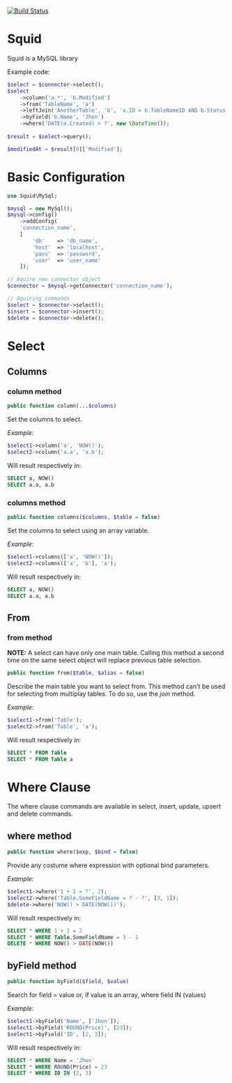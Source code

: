 [![Build Status](https://travis-ci.org/Oktopost/Squid.svg?branch=master)](https://travis-ci.org/Oktopost/Squid)

# Squid
Squid is a MySQL library

Example code:
```php
$select = $connector->select();
$select
	->column('a.*', 'b.Modified')
	->from('TableName', 'a')
	->leftJoin('AnotherTable', 'b', 'a.ID = b.TableNameID AND b.Status = ?', 'valid')
	->byField('b.Name', 'Jhon')
	->where('DATE(a.Created) > ?', new \DateTime());
	
$result = $select->query();

$modifiedAt = $result[0]['Modified'];
```


# Basic Configuration
```php
use Squid\MySql;

$mysql = new MySql();
$mysql->config()
	->addConfig(
	'connection_name',
	[
		'db'	=> 'db_name',
		'host'	=> 'localhost',
		'pass'	=> 'password',
		'user'	=> 'user_name'
	]);

// Aquire new connector object
$connector = $mysql->getConnector('connection_name');

// Aquiring commands
$select = $connector->select();
$insert = $connector->insert();
$delete = $connector->delete();
```

# Select
## Columns

### column method
```php
public function column(...$columns)
```

Set the columns to select.

_Example:_
```php
$select1->column('a', 'NOW()');
$select2->column('a.a', 'a.b');
```
Will result respectively in:
```sql
SELECT a, NOW()
SELECT a.a, a.b
```

### columns method
```php
public function columns($columns, $table = false)
```
Set the columns to select using an array variable.

_Example:_
```php
$select1->columns(['a', 'NOW()']);
$select2->columns(['a', 'b'], 'a');
```
Will result respectively in:
```sql
SELECT a, NOW()
SELECT a.a, a.b
```


## From
### from method
**NOTE:** A select can have only one main table. Calling this method a second time on the same select object will replace
previous table selection.

```php
public function from($table, $alias = false)
```

Describe the main table you want to select from. This method can't be used for selecting from multiplay tables. To do so, use the _join_ method.

_Example:_
```php
$select1->from('Table');
$select2->from('Table', 'a');
```
Will result respectively in:
```sql
SELECT * FROM Table
SELECT * FROM Table a
```

# Where Clause
The where clause commands are available in select, insert, update, upsert and delete commands.

## where method
```php
public function where($exp, $bind = false)
```

Provide any costume where expression with optional bind parameters.

_Example:_
```php
$select1->where('1 + 1 = ?', 2);
$select2->where('Table.SomeFieldName = ? - ?', [3, 1]);
$delete->where('NOW() > DATE(NOW())');
```
Will result respectively in:
```sql
SELECT * WHERE 1 + 1 = 2
SELECT * WHERE Table.SomeFieldName = 3 - 1
DELETE * WHERE NOW() > DATE(NOW())
```

## byField method
```php
public function byField($field, $value) 
```
Search for field = value or, if value is an array, where field IN (values)

_Example:_
```php
$select1->byField('Name', ['Jhon']);
$select1->byField('ROUND(Price)', [23]);
$select1->byField('ID', [2, 3]);
```
Will result respectively in:
```sql
SELECT * WHERE Name = 'Jhon'
SELECT * WHERE ROUND(Price) = 23
SELECT * WHERE ID IN (2, 3)
```
